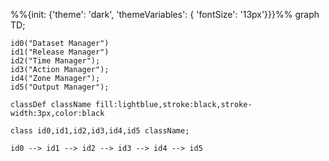%%{init: {'theme': 'dark', 'themeVariables': { 'fontSize': '13px'}}}%%
graph TD;

    id0("Dataset Manager") 
    id1("Release Manager")
    id2("Time Manager");
    id3("Action Manager");
    id4("Zone Manager");
    id5("Output Manager");
    
    classDef className fill:lightblue,stroke:black,stroke-width:3px,color:black
    
    class id0,id1,id2,id3,id4,id5 className;
    
    id0 --> id1 --> id2 --> id3 --> id4 --> id5